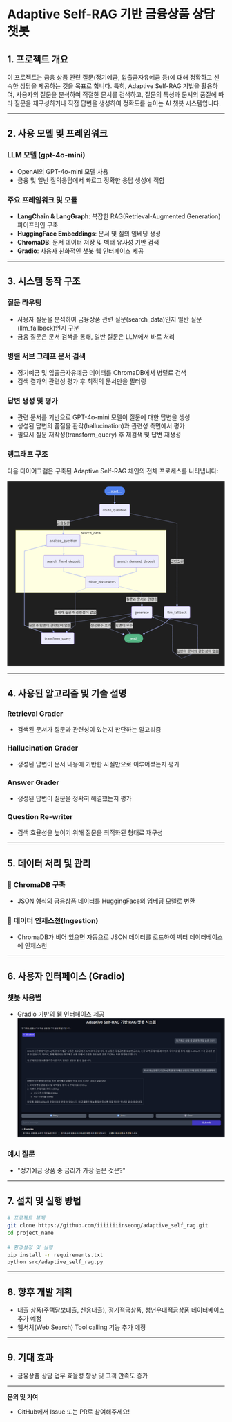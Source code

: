 # Adaptive Self-RAG 기반 금융상품 상담 챗봇

## 1. 프로젝트 개요

이 프로젝트는 금융 상품 관련 질문(정기예금, 입출금자유예금 등)에 대해 정확하고 신속한 상담을 제공하는 것을 목표로 합니다. 특히, Adaptive Self-RAG 기법을 활용하여, 사용자의 질문을 분석하여 적절한 문서를 검색하고, 질문의 특성과 문서의 품질에 따라 질문을 재구성하거나 직접 답변을 생성하여 정확도를 높이는 AI 챗봇 시스템입니다.

---

## 2. 사용 모델 및 프레임워크

### **LLM 모델 (gpt-4o-mini)**

* OpenAI의 GPT-4o-mini 모델 사용
* 금융 및 일반 질의응답에서 빠르고 정확한 응답 생성에 적합

### **주요 프레임워크 및 모듈**

* **LangChain & LangGraph**: 복잡한 RAG(Retrieval-Augmented Generation) 파이프라인 구축
* **HuggingFace Embeddings**: 문서 및 질의 임베딩 생성
* **ChromaDB**: 문서 데이터 저장 및 벡터 유사성 기반 검색
* **Gradio**: 사용자 친화적인 챗봇 웹 인터페이스 제공

---

## 3. 시스템 동작 구조

### 질문 라우팅

* 사용자 질문을 분석하여 금융상품 관련 질문(search\_data)인지 일반 질문(llm\_fallback)인지 구분
* 금융 질문은 문서 검색을 통해, 일반 질문은 LLM에서 바로 처리

### 병렬 서브 그래프 문서 검색

* 정기예금 및 입출금자유예금 데이터를 ChromaDB에서 병렬로 검색
* 검색 결과의 관련성 평가 후 최적의 문서만을 필터링

### 답변 생성 및 평가

* 관련 문서를 기반으로 GPT-4o-mini 모델이 질문에 대한 답변을 생성
* 생성된 답변의 품질을 환각(hallucination)과 관련성 측면에서 평가
* 필요시 질문 재작성(transform\_query) 후 재검색 및 답변 재생성

### 랭그래프 구조

다음 다이어그램은 구축된 Adaptive Self-RAG 체인의 전체 프로세스를 나타냅니다:

![Adaptive Self-RAG Graph](./assets/AdaptiveSelfRAG_ProcessGraph.png)

---

## 4. 사용된 알고리즘 및 기술 설명

### Retrieval Grader

* 검색된 문서가 질문과 관련성이 있는지 판단하는 알고리즘

### Hallucination Grader

* 생성된 답변이 문서 내용에 기반한 사실만으로 이루어졌는지 평가

### Answer Grader

* 생성된 답변이 질문을 정확히 해결했는지 평가

### Question Re-writer

* 검색 효율성을 높이기 위해 질문을 최적화된 형태로 재구성

---

## 5. 데이터 처리 및 관리

### 🔹 ChromaDB 구축

* JSON 형식의 금융상품 데이터를 HuggingFace의 임베딩 모델로 변환

### 🔹 데이터 인제스천(Ingestion)

* ChromaDB가 비어 있으면 자동으로 JSON 데이터를 로드하여 벡터 데이터베이스에 인제스천

---

## 6. 사용자 인터페이스 (Gradio)

### 챗봇 사용법

* Gradio 기반의 웹 인터페이스 제공
![챗봇 사용 예시](./assets/AdaptiveSelfRAG_example_screenshot.png)

### 예시 질문

* "정기예금 상품 중 금리가 가장 높은 것은?"

---

## 7. 설치 및 실행 방법

```bash
# 프로젝트 복제
git clone https://github.com/iiiiiiiinseong/adaptive_self_rag.git
cd project_name

# 환경설정 및 실행
pip install -r requirements.txt
python src/adaptive_self_rag.py
```

---

## 8. 향후 개발 계획

* 대출 상품(주택담보대출, 신용대출), 정기적금상품, 청년우대적금상품 데이터베이스 추가 예정
* 웹서치(Web Search) Tool calling 기능 추가 예정

---

## 9. 기대 효과

* 금융상품 상담 업무 효율성 향상 및 고객 만족도 증가

---

**문의 및 기여**

* GitHub에서 Issue 또는 PR로 참여해주세요!

